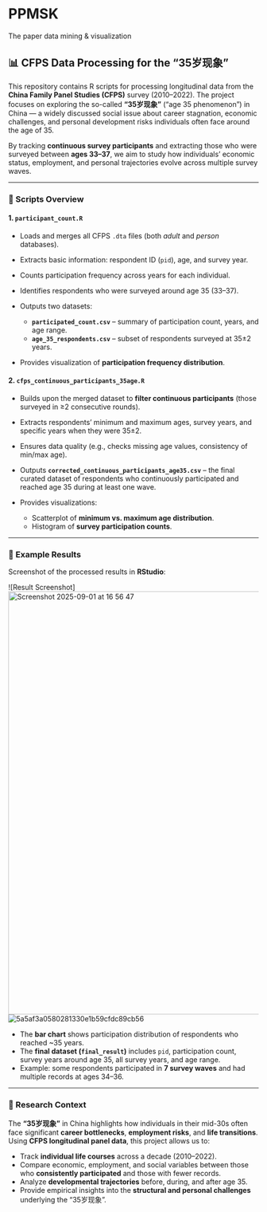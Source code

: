 # PPMSK
The paper data mining &amp; visualization


## 📊 CFPS Data Processing for the “35岁现象”

This repository contains R scripts for processing longitudinal data from the **China Family Panel Studies (CFPS)** survey (2010–2022). The project focuses on exploring the so-called **“35岁现象”** (“age 35 phenomenon”) in China — a widely discussed social issue about career stagnation, economic challenges, and personal development risks individuals often face around the age of 35.

By tracking **continuous survey participants** and extracting those who were surveyed between **ages 33–37**, we aim to study how individuals’ economic status, employment, and personal trajectories evolve across multiple survey waves.

---

### 🔹 Scripts Overview

#### 1. `participant_count.R`

* Loads and merges all CFPS `.dta` files (both *adult* and *person* databases).
* Extracts basic information: respondent ID (`pid`), age, and survey year.
* Counts participation frequency across years for each individual.
* Identifies respondents who were surveyed around age 35 (33–37).
* Outputs two datasets:

  * **`participated_count.csv`** – summary of participation count, years, and age range.
  * **`age_35_respondents.csv`** – subset of respondents surveyed at 35±2 years.
* Provides visualization of **participation frequency distribution**.

#### 2. `cfps_continuous_participants_35age.R`

* Builds upon the merged dataset to **filter continuous participants** (those surveyed in ≥2 consecutive rounds).
* Extracts respondents’ minimum and maximum ages, survey years, and specific years when they were 35±2.
* Ensures data quality (e.g., checks missing age values, consistency of min/max age).
* Outputs **`corrected_continuous_participants_age35.csv`** – the final curated dataset of respondents who continuously participated and reached age 35 during at least one wave.
* Provides visualizations:

  * Scatterplot of **minimum vs. maximum age distribution**.
  * Histogram of **survey participation counts**.

---

### 🔹 Example Results

Screenshot of the processed results in **RStudio**:

![Result Screenshot]
<img width="1192" height="849" alt="Screenshot 2025-09-01 at 16 56 47" src="https://github.com/user-attachments/assets/495caf80-4352-410e-b84e-99588460ebc3" />
![5a5af3a0580281330e1b59cfdc89cb56](https://github.com/user-attachments/assets/0df0644f-b189-4ef0-8383-70dc109c12b1)

* The **bar chart** shows participation distribution of respondents who reached \~35 years.
* The **final dataset (`final_result`)** includes `pid`, participation count, survey years around age 35, all survey years, and age range.
* Example: some respondents participated in **7 survey waves** and had multiple records at ages 34–36.

---

### 🔹 Research Context

The **“35岁现象”** in China highlights how individuals in their mid-30s often face significant **career bottlenecks**, **employment risks**, and **life transitions**. Using **CFPS longitudinal panel data**, this project allows us to:

* Track **individual life courses** across a decade (2010–2022).
* Compare economic, employment, and social variables between those who **consistently participated** and those with fewer records.
* Analyze **developmental trajectories** before, during, and after age 35.
* Provide empirical insights into the **structural and personal challenges** underlying the “35岁现象”.
